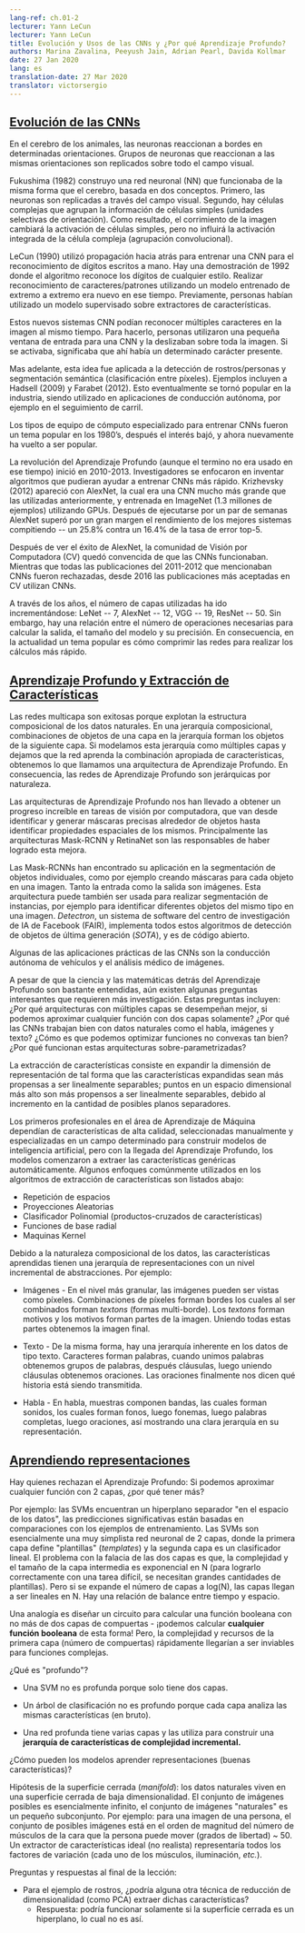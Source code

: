 ```yaml
---
lang-ref: ch.01-2
lecturer: Yann LeCun
lecturer: Yann LeCun
title: Evolución y Usos de las CNNs y ¿Por qué Aprendizaje Profundo?
authors: Marina Zavalina, Peeyush Jain, Adrian Pearl, Davida Kollmar
date: 27 Jan 2020
lang: es
translation-date: 27 Mar 2020
translator: victorsergio
---
```



## [Evolución de las CNNs](https://www.youtube.com/watch?v=0bMe_vCZo30&t=2965s)

<!--In animal brains, neurons react to edges that are at particular orientations. Groups of neurons that react to the same orientations are replicated over all of the visual field.-->
En el cerebro de los animales, las neuronas reaccionan a bordes en determinadas orientaciones. Grupos de neuronas que reaccionan a las mismas orientaciones son replicados sobre todo el campo visual.

<!--Fukushima (1982) built a neural net (NN) that worked the same way as the brain, based on two concepts. First, neurons are replicated across the visual field. Second, there are complex cells that pool the information from simple cells (orientation-selective units). As a result, the shift of the picture will change the activation of simple cells, but will not influence the integrated activation of the complex cell (convolutional pooling).-->
Fukushima (1982) construyo una red neuronal (NN) que funcionaba de la misma forma que el cerebro, basada en dos conceptos. Primero, las neuronas son replicadas a través del campo visual. Segundo, hay células complejas que agrupan la información de células simples (unidades selectivas de orientación). Como resultado, el corrimiento de la imagen cambiará la activación de células simples, pero no influirá la activación integrada de la célula compleja (agrupación convolucional).

<!--LeCun (1990) used backprop to train a CNN to recognize handwritten digits. There is a demo from 1992 where the algorithm recognizes the digits of any style. Doing character/pattern recognition using a model that is trained end-to-end was new at that time. Previously, people had used feature extractors with a supervised model on top.-->
LeCun (1990) utilizó propagación hacia atrás para entrenar una CNN para el reconocimiento de dígitos escritos a mano. Hay una demostración de 1992 donde el algoritmo reconoce los dígitos de cualquier estilo. Realizar reconocimiento de caracteres/patrones utilizando un modelo entrenado de extremo a extremo era nuevo en ese tiempo. Previamente, personas habían utilizado un modelo supervisado sobre extractores de características.

<!--These new CNN systems could recognize multiple characters in the image at the same time. To do it, people used a small input window for a CNN and swiped it over the whole image. If it activated, it meant there was a particular character present.-->
Estos nuevos sistemas CNN podían reconocer múltiples caracteres en la imagen al mismo tiempo. Para hacerlo, personas utilizaron una pequeña ventana de entrada para una CNN y la deslizaban sobre toda la imagen. Si se activaba, significaba que ahí había un determinado carácter presente.

<!--Later, this idea was applied to faces/people detection and semantic segmentation (pixel-wise classification). Examples include Hadsell (2009) and Farabet (2012). This eventually became popular in industry, used in autonomous driving applications such as lane tracking.-->
Mas adelante, esta idea fue aplicada a la detección de rostros/personas y segmentación semántica (clasificación entre píxeles). Ejemplos incluyen a Hadsell (2009) y Farabet (2012). Esto eventualmente se tornó popular en la industria, siendo utilizado en aplicaciones de conducción autónoma, por ejemplo en el seguimiento de carril.

<!--Special types of hardware to train CNN were a hot topic in the 1980s, then the interest dropped, and now it has become popular again.-->
Los tipos de equipo de cómputo especializado para entrenar CNNs fueron un tema popular en los 1980’s, después el interés bajó, y ahora nuevamente ha vuelto a ser popular.

<!--The deep learning (though the term was not used at that time) revolution started in 2010-2013. Researchers focused on inventing algorithms that could help train large CNNs faster. Krizhevsky (2012) came up with AlexNet, which was a much larger CNN than those used before, and trained it on ImageNet (1.3 million samples) using GPUs. After running for a couple of weeks AlexNet beat the performance of the best competing systems by a large margin -- a 25.8% vs 16.4% top-5 error rate.-->
La revolución del Aprendizaje Profundo (aunque el termino no era usado en ese tiempo) inició en 2010-2013. Investigadores se enfocaron en inventar algoritmos que pudieran ayudar a entrenar CNNs más rápido. Krizhevsky (2012) apareció con AlexNet, la cual era una CNN mucho más grande que las utilizadas anteriormente, y entrenada en ImageNet (1.3 millones de ejemplos) utilizando GPUs. Después de ejecutarse por un par de semanas AlexNet superó por un gran margen el rendimiento de los mejores sistemas compitiendo -- un 25.8% contra un 16.4% de la tasa de error top-5.

<!--After seeing AlexNet's success, the computer vision (CV) community was convinced that CNNs work. While all papers from 2011-2012 that mentioned CNNs had been rejected, since 2016 most accepted CV papers use CNNs.-->
Después de ver el éxito de AlexNet, la comunidad de Visión por Computadora (CV) quedó convencida de que las CNNs funcionaban. Mientras que todas las publicaciones del 2011-2012 que mencionaban CNNs fueron rechazadas, desde 2016 las publicaciones más aceptadas en CV utilizan CNNs.

<!--Over the years, the number of layers used has been increasing: LeNet -- 7, AlexNet -- 12, VGG -- 19, ResNet -- 50. However, there is a trade-off between the number of operations needed to compute the output, the size of the model, and its accuracy. Thus, a popular topic now is how to compress the networks to make the computations faster.-->
A través de los años, el número de capas utilizadas ha ido incrementándose: LeNet -- 7, AlexNet -- 12, VGG -- 19, ResNet -- 50. Sin embargo, hay una relación entre el número de operaciones necesarias para calcular la salida, el tamaño del modelo y su precisión. En consecuencia, en la actualidad un tema popular es cómo comprimir las redes para realizar los cálculos más rápido.



## [Aprendizaje Profundo y Extracción de Características](https://www.youtube.com/watch?v=0bMe_vCZo30&t=3955s)

<!--Multilayer networks are successful because they exploit the compositional structure of natural data. In compositional hierarchy,  combinations of objects at one layer in the hierarchy form the objects at the next layer. If we mimic this hierarchy as multiple layers and let the network learn the appropriate combination of features, we get what is called Deep Learning architecture. Thus, Deep Learning networks are hierarchical in nature.-->
Las redes multicapa son exitosas porque explotan la estructura composicional de los datos naturales. En una jerarquía composicional, combinaciones de objetos de una capa en la jerarquía forman los objetos de la siguiente capa. Si modelamos esta jerarquía como múltiples capas y dejamos que la red aprenda la combinación apropiada de características, obtenemos lo que llamamos una arquitectura de Aprendizaje Profundo. En consecuencia, las redes de Aprendizaje Profundo son jerárquicas por naturaleza.

<!--Deep learning architectures have led to an incredible progress in computer vision tasks ranging from identifying and generating accurate masks around the objects to identifying spatial properties of an object. Mask-RCNN and RetinaNet architectures mainly led to this improvement.-->
Las arquitecturas de Aprendizaje Profundo nos han llevado a obtener un progreso increíble en tareas de visión por computadora, que van desde identificar y generar máscaras precisas alrededor de objetos hasta identificar propiedades espaciales de los mismos. Principalmente las arquitecturas Mask-RCNN y RetinaNet son las responsables de haber logrado esta mejora.

<!--Mask RCNNs have found their use in segmenting individual objects, i.e. creating masks for each object in an image. The input and output are both images. The architecture can also be used to do instance segmentation, i.e. identifying different objects of the same type in an image. Detectron, a Facebook AI Research (FAIR) software system, implements all these state-of-the-art object detection algorithms and is open source.-->
Las Mask-RCNNs han encontrado su aplicación en la segmentación de objetos individuales, como por ejemplo creando máscaras para cada objeto en una imagen. Tanto la entrada como la salida son imágenes. Esta arquitectura puede también ser usada para realizar segmentación de instancias, por ejemplo para identificar diferentes objetos del mismo tipo en una imagen. *Detectron*, un sistema de software del centro de investigación de IA de Facebook (FAIR), implementa todos estos algoritmos de detección de objetos de última generación (*SOTA*), y es de código abierto.

<!--Some of the practical applications of CNNs are powering autonomous driving and analysing medical images.-->
Algunas de las aplicaciones prácticas de las CNNs son la conducción autónoma de vehículos y el análisis médico de imágenes.

<!--Although the science and mathematics behind deep learning is fairly understood, there are still some interesting questions that require more research. These questions include: Why do architectures with multiple layers perform better, given that we can approximate any function with two layers? Why do CNNs work well with natural data such as speech, images, and text? How are we able to optimize non-convex functions so well? Why do over-parametrised architectures work?-->
A pesar de que la ciencia y las matemáticas detrás del Aprendizaje Profundo son bastante entendidas, aún existen algunas preguntas interesantes que requieren más investigación. Estas preguntas incluyen: ¿Por qué arquitecturas con múltiples capas se desempeñan mejor, si podemos aproximar cualquier función con dos capas solamente? ¿Por qué las CNNs trabajan bien con datos naturales como el habla, imágenes y texto? ¿Cómo es que podemos optimizar funciones no convexas tan bien? ¿Por qué funcionan estas arquitecturas sobre-parametrizadas?

<!--Feature extraction consists of expanding the representational dimension such that the expanded features are more likely to be linearly separable; data points in higher dimensional space are more likely to be linearly separable due to the increase in the number of possible separating planes.-->
La extracción de características consiste en expandir la dimensión de representación de tal forma que las características expandidas sean más propensas a ser linealmente separables; puntos en un espacio dimensional más alto son más propensos a ser linealmente separables, debido al incremento en la cantidad de posibles planos separadores.

<!--Earlier machine learning practitioners relied on high quality, hand crafted, and task specific features to build artificial intelligence models, but with the advent of Deep Learning, the models are able to extract the generic features automatically. Some common approaches used in feature extraction algorithms are highlighted below:-->
Los primeros profesionales en el área de Aprendizaje de Máquina dependían de características de alta calidad, seleccionadas manualmente y especializadas en un campo determinado para construir modelos de inteligencia artificial, pero con la llegada del Aprendizaje Profundo, los modelos comenzaron a extraer las características genéricas automáticamente. Algunos enfoques comúnmente utilizados en los algoritmos de extracción de características son listados abajo:

<!--- Space tiling -->
<!--- Random Projections-->
<!--- Polynomial Classifier (feature cross-products)-->
<!--- Radial basis functions-->
<!--- Kernel Machines-->

-   Repetición de espacios
-   Proyecciones Aleatorias
-   Clasificador Polinomial (productos-cruzados de características)
-   Funciones de base radial
-   Maquinas Kernel

<!--Because of the compositional nature of data, learned features have a hierarchy of representations with increasing level of abstractions. For example:-->
Debido a la naturaleza composicional de los datos, las características aprendidas tienen una jerarquía de representaciones con un nivel incremental de abstracciones. Por ejemplo:

<!---  Images - At the most granular level, images can be thought of as pixels. Combination of pixels constitute edges which when combined forms textons (multi-edge shapes). Textons form motifs and motifs form parts of the image. By combining these parts together we get the final image.-->
-  Imágenes - En el nivel más granular, las imágenes pueden ser vistas como píxeles. Combinaciones de píxeles forman bordes los cuales al ser combinados forman *textons* (formas multi-borde). Los *textons* forman motivos y los motivos forman partes de la imagen. Uniendo todas estas partes obtenemos la imagen final.
<!---  Text - Similarly, there is an inherent hierarchy in textual data. Characters form words, when we combine words together we get word-groups, then clauses, then by combining clauses we get sentences. Sentences finally tell us what story is being conveyed.-->
-  Texto - De la misma forma, hay una jerarquía inherente en los datos de tipo texto. Caracteres forman palabras, cuando unimos palabras obtenemos grupos de palabras, después cláusulas, luego uniendo cláusulas obtenemos oraciones. Las oraciones finalmente nos dicen qué historia está siendo transmitida.
<!---  Speech - In speech, samples compose bands, which compose sounds, which compose phones, then phonemes, then whole words, then sentences, thus showing a clear hierarchy in representation.-->
-  Habla - En habla, muestras componen bandas, las cuales forman sonidos, los cuales forman fonos, luego fonemas, luego palabras completas, luego oraciones, así mostrando una clara jerarquía en su representación.


## [Aprendiendo representaciones](https://www.youtube.com/watch?v=0bMe_vCZo30&t=4767s)

<!--There are those who dismiss Deep Learning: if we can approximate any function with 2 layers, why have more?-->
Hay quienes rechazan el Aprendizaje Profundo: Si podemos aproximar cualquier función con 2 capas, ¿por qué tener más?
<!--For example: SVMs find a separating hyperplane "in the span of the data," meaning predictions are based on comparisons to training examples. SVMs are essentially a very simplistic 2 layer neural net, where the first layer defines "templates" and the second layer is a linear classifier. The problem with 2 layer fallacy is that the complexity and size of the middle layer is exponential in N (to do well with a difficult task, need LOTS of templates). But if you expand the number of layers to log(N), the layers become linear in N. There is a trade-off between time and space.-->
Por ejemplo: las SVMs encuentran un hiperplano separador "en el espacio de los datos", las predicciones significativas están basadas en comparaciones con los ejemplos de entrenamiento. Las SVMs son esencialmente una muy simplista red neuronal de 2 capas, donde la primera capa define "plantillas" (*templates*) y la segunda capa es un clasificador lineal. El problema con la falacia de las dos capas es que, la complejidad y el tamaño de la capa intermedia es exponencial en N (para lograrlo correctamente con una tarea difícil, se necesitan grandes cantidades de plantillas). Pero si se expande el número de capas a log(N), las capas llegan a ser lineales en N. Hay una relación de balance entre tiempo y espacio.

<!--An analogy is designing a circuit to compute a boolean function with no more than two layers of gates - we can compute **any boolean function** this way! But, the complexity and resources of the first layer (number of gates) quickly becomes infeasible for complex functions.-->
Una analogía es diseñar un circuito para calcular una función booleana con no más de dos capas de compuertas - ¡podemos calcular **cualquier función booleana** de esta forma! Pero, la complejidad y recursos de la primera capa (número de compuertas) rápidamente llegarían a ser inviables para funciones complejas.

<!--What is "deep"?-->
¿Qué es "profundo"?

<!--- An SVM isn't deep because it only has two layers-->
-  Una SVM no es profunda porque solo tiene dos capas.
<!--- A classification tree isn't deep because every layer analyses the same (raw) features-->
-  Un árbol de clasificación no es profundo porque cada capa analiza las mismas características (en bruto).
<!--- A deep network has several layers and uses them to build a **hierarchy of features of increasing complexity**-->
-  Una red profunda tiene varias capas y las utiliza para construir una **jerarquía de características de complejidad incremental.**

<!--How can models learn representations (good features)?-->
¿Cómo pueden los modelos aprender representaciones (buenas características)?

<!--Manifold hypothesis: natural data lives in a low-dimensional manifold. Set of possible images is essentially infinite, set of "natural" images is a tiny subset. For example: for an image of a person, the set of possible images is on the order of magnitude of the number of face muscles they can move (degrees of freedom) ~ 50. An ideal (and unrealistic) feature extractor represents all the factors of variation (each of the muscles, lighting, *etc.*).-->
Hipótesis de la superficie cerrada (*manifold*): los datos naturales viven en una superficie cerrada de baja dimensionalidad. El conjunto de imágenes posibles es esencialmente infinito, el conjunto de imágenes "naturales" es un pequeño subconjunto. Por ejemplo: para una imagen de una persona, el conjunto de posibles imágenes está en el orden de magnitud del número de músculos de la cara que la persona puede mover (grados de libertad) ~ 50. Un extractor de características ideal (no realista) representaría todos los factores de variación (cada uno de los músculos, iluminación, *etc.*).


<!--Q&A from the end of lecture:-->
Preguntas y respuestas al final de la lección:

<!--- For the face example, could some other dimensionality reduction technique (*i.e.* PCA) extract these features?-->
<!--  - Answer: would only work if the manifold surface is a hyperplane, which it is not-->
- Para el ejemplo de rostros, ¿podría alguna otra técnica de reducción de dimensionalidad (como PCA) extraer dichas características?
  - Respuesta: podría funcionar solamente si la superficie cerrada es un hiperplano, lo cual no es así.
